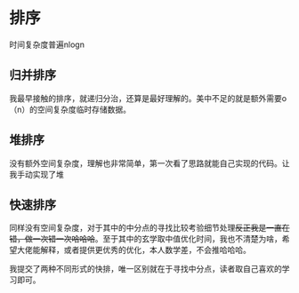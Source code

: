# 排序
时间复杂度普遍nlogn
## 归并排序
我最早接触的排序，就递归分治，还算是最好理解的。美中不足的就是额外需要o（n）的空间复杂度临时存储数据。
## 堆排序
没有额外空间复杂度，理解也非常简单，第一次看了思路就能自己实现的代码。让我手动实现了堆
## 快速排序
同样没有空间复杂度，对于其中的中分点的寻找比较考验细节处理~~反正我是一直在错，做一次错一次哈哈哈~~。至于其中的玄学取中值优化时间，我也不清楚为啥，希望大佬能解释，或者提供更优秀的优化，本人数学差，不会推哈哈哈。

我提交了两种不同形式的快排，唯一区别就在于寻找中分点，读者取自己喜欢的学习即可。
